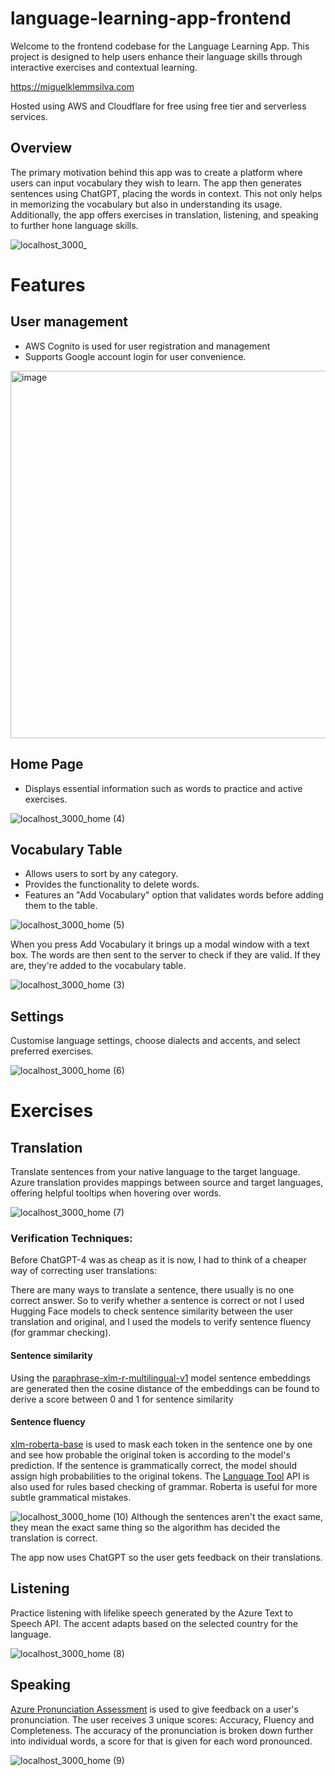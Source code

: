 # language-learning-app-frontend
Welcome to the frontend codebase for the Language Learning App. This project is designed to help users enhance their language skills through interactive exercises and contextual learning.

https://miguelklemmsilva.com

Hosted using AWS and Cloudflare for free using free tier and serverless services.

## Overview
The primary motivation behind this app was to create a platform where users can input vocabulary they wish to learn. The app then generates sentences using ChatGPT, placing the words in context. This not only helps in memorizing the vocabulary but also in understanding its usage. Additionally, the app offers exercises in translation, listening, and speaking to further hone language skills.

![localhost_3000_](https://github.com/miguel4521/language-learning-app-frontend/assets/109853127/6333d298-5f31-4b09-8ce3-0a72ec9a2ba6)

# Features
## User management
* AWS Cognito is used for user registration and management
* Supports Google account login for user convenience.

<img width="588" alt="image" src="https://github.com/user-attachments/assets/c70c270d-fd7d-4c1e-a4b5-650286d83c00" />

## Home Page
* Displays essential information such as words to practice and active exercises.

![localhost_3000_home (4)](https://github.com/miguel4521/language-learning-app-frontend/assets/109853127/3c22d47d-8ce4-4a60-8edc-7c0497011dcc)

## Vocabulary Table
* Allows users to sort by any category.
* Provides the functionality to delete words.
* Features an "Add Vocabulary" option that validates words before adding them to the table.

![localhost_3000_home (5)](https://github.com/miguel4521/language-learning-app-frontend/assets/109853127/ece3275e-c41b-46af-b76e-cbff6b37045e)

When you press Add Vocabulary it brings up a modal window with a text box. The words are then sent to the server to check if they are valid. If they are, they're added to the vocabulary table.

![localhost_3000_home (3)](https://github.com/miguel4521/language-learning-app-frontend/assets/109853127/7b39cf65-fb2d-443c-8725-ca30fb258eb8)

## Settings
Customise language settings, choose dialects and accents, and select preferred exercises.

![localhost_3000_home (6)](https://github.com/miguel4521/language-learning-app-frontend/assets/109853127/984c0268-91fb-4f95-a28c-655edfb626f7)

# Exercises
## Translation
Translate sentences from your native language to the target language. Azure translation provides mappings between source and target languages, offering helpful tooltips when hovering over words.

![localhost_3000_home (7)](https://github.com/miguel4521/language-learning-app-frontend/assets/109853127/0e527c3c-6594-46bb-8d0e-c6103a2456ac)

### Verification Techniques:
Before ChatGPT-4 was as cheap as it is now, I had to think of a cheaper way of correcting user translations:

There are many ways to translate a sentence, there usually is no one correct answer. So to verify whether a sentence is correct or not I used Hugging Face models to check sentence similarity between the user translation and original, and I used the models to verify sentence fluency (for grammar checking).
#### Sentence similarity
Using the [paraphrase-xlm-r-multilingual-v1](https://huggingface.co/sentence-transformers/paraphrase-xlm-r-multilingual-v1) model sentence embeddings are generated then the cosine distance of the embeddings can be found to derive a score between 0 and 1 for sentence similarity
#### Sentence fluency
[xlm-roberta-base](https://huggingface.co/xlm-roberta-base) is used to mask each token in the sentence one by one and see how probable the original token is according to the model's prediction. If the sentence is grammatically correct, the model should assign high probabilities to the original tokens.
The [Language Tool](https://languagetool.org/) API is also used for rules based checking of grammar. Roberta is useful for more subtle grammatical mistakes.

![localhost_3000_home (10)](https://github.com/miguel4521/language-learning-app-frontend/assets/109853127/eeb0c57a-473a-4a35-a522-2d6ab7629c00)
Although the sentences aren't the exact same, they mean the exact same thing so the algorithm has decided the translation is correct.

The app now uses ChatGPT so the user gets feedback on their translations.

## Listening
Practice listening with lifelike speech generated by the Azure Text to Speech API. The accent adapts based on the selected country for the language.

![localhost_3000_home (8)](https://github.com/miguel4521/language-learning-app-frontend/assets/109853127/fa86695a-2fbc-4e61-b459-d5a846394992)

## Speaking
[Azure Pronunciation Assessment](https://learn.microsoft.com/en-us/azure/ai-services/speech-service/pronunciation-assessment-tool?tabs=display) is used to give feedback on a user's pronunciation. The user receives 3 unique scores: Accuracy, Fluency and Completeness. The accuracy of the pronunciation is broken down further into individual words, a score for that is given for each word pronounced.

![localhost_3000_home (9)](https://github.com/miguel4521/language-learning-app-frontend/assets/109853127/abadadee-53e1-4f4b-8869-2ab4c1c6efa3)
